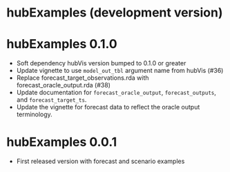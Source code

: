# hubExamples (development version)

# hubExamples 0.1.0

* Soft dependency hubVis version bumped to 0.1.0 or greater
* Update vignette to use `model_out_tbl` argument name from hubVis (#36)
* Replace forecast_target_observations.rda with forecast_oracle_output.rda (#38)
* Update documentation for `forecast_oracle_output`, `forecast_outputs`, and `forecast_target_ts`.
* Update the vignette for forecast data to reflect the oracle output terminology.

# hubExamples 0.0.1

* First released version with forecast and scenario examples
